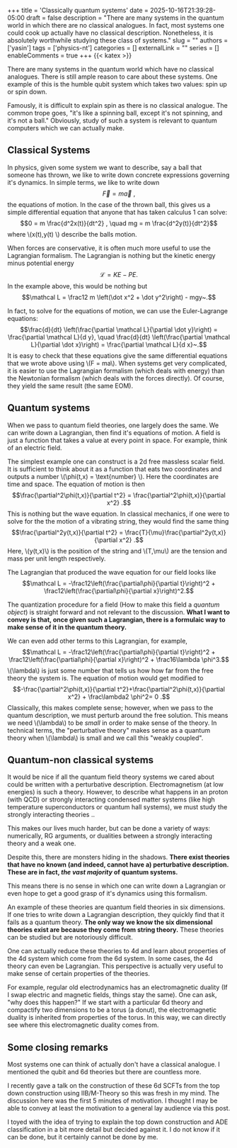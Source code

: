+++
title = 'Classically quantum systems'
date = 2025-10-16T21:39:28-05:00
draft = false
description = "There are many systems in the quantum world in which there are no classical analogues. In fact, most systems one could cook up actually have no classical description. Nonetheless, it is absolutely worthwhile studying these class of systems."
slug = ""
authors = ['yasin']
tags = ['physics-nt']
categories = []
externalLink = ""
series = []
enableComments = true
+++
{{< katex >}}

There are many systems in the quantum world which have no classical analogues. There is still ample reason to care about these systems. One example of this is the humble qubit system which takes two values: spin up or spin down. 

Famously, it is difficult to explain spin as there is no classical analogue. The common trope goes, "it's like a spinning ball, except it's not spinning, and it's not a ball." Obviously, study of such a system is relevant to quantum computers which we can actually make.
## Classical Systems
In physics, given some system we want to describe, say a ball that someone has thrown, we like to write down concrete expressions governing it's dynamics. In simple terms, we like to write down $$\vec F = m \vec a ~,$$ the equations of motion.
In the case of the thrown ball, this gives us a simple differential equation that anyone that has taken calculus 1 can solve: $$0 = m \frac{d^2x(t)}{dt^2} , \quad mg = m \frac{d^2y(t)}{dt^2}$$ where \\(x(t),y(t) \\) describe the balls motion. 

When forces are conservative, it is often much more useful to use the Lagrangian formalism. The Lagrangian is nothing but the kinetic energy minus potential energy $$ \mathcal L = KE - PE .$$
In the example above, this would be nothing but $$\mathcal L = \frac12 m \left(\dot x^2 + \dot y^2\right) - mgy~.$$

In fact, to solve for the equations of motion, we can use the Euler-Lagrange equations: $$\frac{d}{dt} \left(\frac{\partial \mathcal L}{\partial \dot y}\right) = \frac{\partial \mathcal L}{d y}, \quad \frac{d}{dt} \left(\frac{\partial \mathcal L}{\partial \dot x}\right) = \frac{\partial \mathcal L}{d x}~.$$ 
It is easy to check that these equations give the same differential equations that we wrote above using \\(F = ma\\). When systems get very complicated, it is easier to use the Lagrangian formalism (which deals with energy) than the Newtonian formalism (which deals with the forces directly). Of course, they yield the same result (the same EOM).

## Quantum systems

When we pass to quantum field theories, one largely does the same. We can write down a Lagrangian, then find it's equations of motion. A field is just a function that takes a value at every point in space. For example, think of an electric field.

The simplest example one can construct is a 2d free massless scalar field. It is sufficient to think about it as a function that eats two coordinates and outputs a number \\(\phi(t,x) = \text{number} \\). Here the coordinates are time and space. The equation of motion is then $$\frac{\partial^2\phi(t,x)}{\partial t^2} =  \frac{\partial^2\phi(t,x)}{\partial x^2} .$$ 
This is nothing but the wave equation. In classical mechanics, if one were to solve for the the motion of a vibrating string, they would find the same thing
 $$\frac{\partial^2y(t,x)}{\partial t^2} =  \frac{T}{\mu}\frac{\partial^2y(t,x)}{\partial x^2} .$$ 
 Here, \\(y(t,x)\\) is the position of the string and \\(T,\mu\\) are the tension and mass per unit length respectively.

The Lagrangian that produced the wave equation for our field looks like $$\mathcal L = -\frac12\left(\frac{\partial\phi}{\partial t}\right)^2 + \frac12\left(\frac{\partial\phi}{\partial x}\right)^2.$$

The quantization procedure for a field (How to make this field a *quantum object*) is straight forward and not relevant to the discussion. **What I want to convey is that, once given such a Lagrangian, there is a formulaic way to make sense of it in the quantum theory.**

We can even add other terms to this Lagrangian, for example, $$\mathcal L = -\frac12\left(\frac{\partial\phi}{\partial t}\right)^2 + \frac12\left(\frac{\partial\phi}{\partial x}\right)^2 + \frac16\lambda \phi^3.$$ \\(\lambda\\) is just some number that tells us how how far from the free theory the system is. The equation of motion would get modified to 
$$-\frac{\partial^2\phi(t,x)}{\partial t^2}+\frac{\partial^2\phi(t,x)}{\partial x^2} + \frac\lambda2 \phi^2= 0 .$$ Classically, this makes complete sense; however, when we pass to the quantum description, we must perturb around the free solution. This means we need \\(\lambda\\) to be *small* in order to make sense of the theory. In technical terms, the "perturbative theory" makes sense as a quantum theory when \\(\lambda\\) is small and we call this "weakly coupled".


## Quantum-non classical systems

It would be nice if all the quantum field theory systems we cared about could be written with a perturbative description. Electromagnetism (at low energies) is such a theory. However, to describe what happens in an proton (with QCD) or strongly interacting condensed matter systems (like high temperature superconductors or quantum hall systems), we must study the strongly interacting theories ..

This makes our lives much harder, but can be done a variety of ways: numerically, RG arguments, or dualities between a strongly interacting theory and a weak one.

Despite this, there are monsters hiding in the shadows. **There exist theories that have no known (and indeed, cannot have a) perturbative description.** **These are in fact, *the vast majority* of quantum systems.**

This means there is no sense in which one can write down a Lagrangian or even hope to get a good grasp of it's dynamics using this formalism.

An example of these theories are quantum field theories in six dimensions. If one tries to write down a Lagrangian description, they quickly find that it fails as a quantum theory.  **The only way we know the six dimensional theories exist are because they come from string theory.** These theories can be studied but are notoriously difficult.

One can actually reduce these theories to 4d and learn about properties of the 4d system which come from the 6d system. In some cases, the 4d theory can even be Lagrangian. This perspective is actually very useful to make sense of certain properties of the theories. 

For example, regular old electrodynamics has an electromagnetic duality (If I swap electric and magnetic fields, things stay the same). One can ask, "why does this happen?" If we start with a particular 6d theory and compactify two dimensions to be a torus (a donut), the electromagnetic duality is inherited from properties of the torus. In this way, we can directly see where this electromagnetic duality comes from. 

## Some closing remarks

Most systems one can think of actually don't have a classical analogue. I mentioned the qubit and 6d theories but there are countless more.

I recently gave a talk on the construction of these 6d SCFTs  from the top down construction using IIB/M-Theory so this was fresh in my mind. The discussion here was the first 5 minutes of motivation. I thought I may be able to convey at least the motivation to a general lay audience via this post. 

I toyed with the idea of trying to explain the top down construction and ADE classification in a bit more detail but decided against it. I do not know if it can be done, but it certainly cannot be done by me.